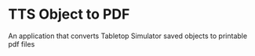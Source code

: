 # TTS Object to PDF

 An application that converts Tabletop Simulator saved objects to printable pdf files
